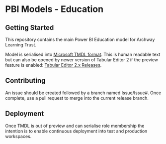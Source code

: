 # PBI Models - Education

## Getting Started
This repository  contains the main Power BI Education model for Archway Learning Trust.

Model is serialised into [Microsoft TMDL format](https://powerbi.microsoft.com/en-us/blog/announcing-public-preview-of-the-tabular-model-definition-language-tmdl/). This is human readable text but can also be opened by newer version of Tabular Editor 2 if the preview feature is enabled:
[Tabular Editor 2.x Releases](https://github.com/TabularEditor/TabularEditor/releases).

## Contributing
An issue should be created followed by a branch named Issue/Issue#.
Once complete, use a pull request to merge into the current release branch.

## Deployment
Once TMDL is out of preview and can serialise role membership the intention is to enable continuous deployment into test and production workspaces.
